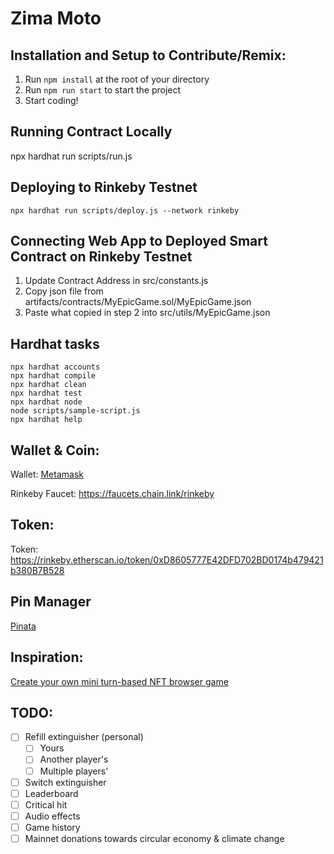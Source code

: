 # Zima Moto
## Installation and Setup to Contribute/Remix:
1. Run `npm install` at the root of your directory
2. Run `npm run start` to start the project
3. Start coding!

## Running Contract Locally
npx hardhat run scripts/run.js

## Deploying to Rinkeby Testnet
```shell
npx hardhat run scripts/deploy.js --network rinkeby
```
## Connecting Web App to Deployed Smart Contract on Rinkeby Testnet
1. Update Contract Address in src/constants.js
2. Copy json file from artifacts/contracts/MyEpicGame.sol/MyEpicGame.json
3. Paste what copied in step 2 into src/utils/MyEpicGame.json

## Hardhat tasks
```shell
npx hardhat accounts
npx hardhat compile
npx hardhat clean
npx hardhat test
npx hardhat node
node scripts/sample-script.js
npx hardhat help
```

## Wallet & Coin:
Wallet:
[Metamask](https://metamask.io/)

Rinkeby Faucet:
https://faucets.chain.link/rinkeby

## Token:
Token: https://rinkeby.etherscan.io/token/0xD8605777E42DFD702BD0174b479421b380B7B528

## Pin Manager
[Pinata](https://www.pinata.cloud/)

## Inspiration:
[Create your own mini turn-based NFT browser game](https://github.com/buildspace/buildspace-nft-game-starter)

## TODO:
- [ ] Refill extinguisher (personal)
  - [ ] Yours
  - [ ] Another player's
  - [ ] Multiple players'
- [ ] Switch extinguisher
- [ ] Leaderboard
- [ ] Critical hit
- [ ] Audio effects
- [ ] Game history
- [ ] Mainnet donations towards circular economy & climate change